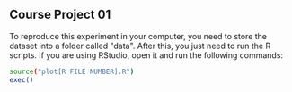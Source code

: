 ## Course Project 01

To reproduce this experiment in your computer, you need to store the dataset into a
folder called "data". After this, you just need to run the R scripts. If you are using
RStudio, open it and run the following commands:

```sh
source("plot[R FILE NUMBER].R")
exec()
```